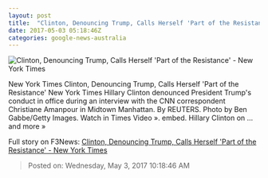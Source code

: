 ```yaml
---
layout: post
title:  "Clinton, Denouncing Trump, Calls Herself 'Part of the Resistance' - New York Times"
date: 2017-05-03 05:18:46Z
categories: google-news-australia
---
```


![Clinton, Denouncing Trump, Calls Herself 'Part of the Resistance' - New York Times](https://static01.nyt.com/images/2017/05/03/us/03clinton-still/03clinton-still-facebookJumbo.jpg)

New York Times Clinton, Denouncing Trump, Calls Herself 'Part of the Resistance' New York Times Hillary Clinton denounced President Trump's conduct in office during an interview with the CNN correspondent Christiane Amanpour in Midtown Manhattan. By REUTERS. Photo by Ben Gabbe/Getty Images. Watch in Times Video ». embed. Hillary Clinton on ... and more »


Full story on F3News: [Clinton, Denouncing Trump, Calls Herself 'Part of the Resistance' - New York Times](http://www.f3nws.com/n/g2nzsE)

> Posted on: Wednesday, May 3, 2017 10:18:46 AM
